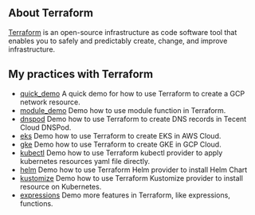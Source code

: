 ## About Terraform
[Terraform](https://www.terraform.io/) is an open-source infrastructure as code software tool that enables you to safely and predictably create, change, and improve infrastructure.

## My practices with Terraform
* [quick_demo](./quick_demo/) A quick demo for how to use Terraform to create a GCP network resource.
* [module_demo](./module_demo/) Demo how to use module function in Terraform.
* [dnspod](./dnspod/) Demo how to use Terraform to create DNS records in Tecent Cloud DNSPod.
* [eks](./eks/) Demo how to use Terraform to create EKS in AWS Cloud.
* [gke](./gke/) Demo how to use Terraform to create GKE in GCP Cloud.
* [kubectl](./kubectl/) Demo how to use Terraform kubectl provider to apply kubernetes resources yaml file directly.
* [helm](./helm/) Demo how to use Terraform Helm provider to install Helm Chart
* [kustomize](./kustomize/) Demo how to use Terraform Kustomize provider to install resource on Kubernetes.
* [expressions](./expressions/) Demo more features in Terraform, like expressions, functions.

<br>
